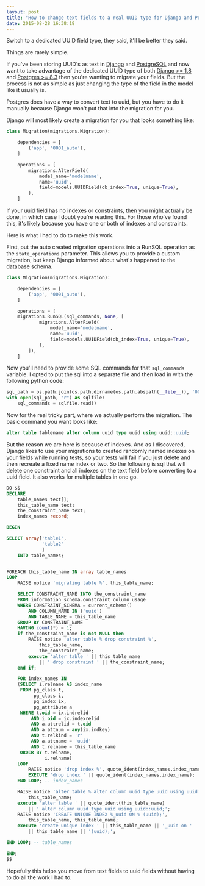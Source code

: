 ```yaml
---
layout: post
title: "How to change text fields to a real UUID type for Django and PostgreSQL"
date: 2015-08-28 16:38:18
---
```

Switch to a dedicated UUID field type, they said, it'll be better they said.

Things are rarely simple.

If you've been storing UUID's as text in [Django](https://www.djangoproject.com) and [PostgreSQL](http://www.postgresql.org) and now want to take advantage of the dedicated UUID type of both [Django >= 1.8](https://docs.djangoproject.com/en/1.8/ref/models/fields/#uuidfield) and [Postgres >= 8.3](http://www.postgresql.org/docs/8.3/static/datatype-uuid.html) then you're wanting to migrate your fields. But the process is not as simple as just changing the type of the field in the model like it usually is.

Postgres does have a way to convert text to uuid, but you have to do it manually because Django won't put that into the migration for you.

Django will most likely create a migration for you that looks something like:

```python
class Migration(migrations.Migration):

    dependencies = [
        ('app', '0001_auto'),
    ]

    operations = [
        migrations.AlterField(
            model_name='modelname',
            name='uuid',
            field=models.UUIDField(db_index=True, unique=True),
        ),
    ]
```

If your uuid field has no indexes or constraints, then you might actually be done, in which case I doubt you're reading this. For those who've found this, it's likely because you have one or both of indexes and constraints.

Here is what I had to do to make this work.

First, put the auto created migration operations into a RunSQL operation as the `state_operations` parameter. This allows you to provide a custom migration, but keep Django informed about what's happened to the database schema.

```python
class Migration(migrations.Migration):

    dependencies = [
        ('app', '0001_auto'),
    ]

    operations = [
    migrations.RunSQL(sql_commands, None, [
            migrations.AlterField(
                model_name='modelname',
                name='uuid',
                field=models.UUIDField(db_index=True, unique=True),
            ),
        ]),
    ]
```

Now you'll need to provide some SQL commands for that `sql_commands` variable. I opted to put the sql into a separate file and then load in with the following python code:

```python
sql_path = os.path.join(os.path.dirname(os.path.abspath(__file__)), '0001.sql')
with open(sql_path, "r") as sqlfile:
    sql_commands = sqlfile.read()
```

Now for the real tricky part, where we actually perform the migration. The basic command you want looks like:

```sql
alter table tablename alter column uuid type uuid using uuid::uuid;
```

But the reason we are here is because of indexes. And as I discovered, Django likes to use your migrations to created randomly named indexes on your fields while running tests, so your tests will fail if you just delete and then recreate a fixed name index or two. So the following is sql that will delete one constraint and all indexes on the text field before converting to a uuid field. It also works for multiple tables in one go.

```sql
DO $$
DECLARE
    table_names text[];
    this_table_name text;
    the_constraint_name text;
    index_names record;

BEGIN

SELECT array['table1',
             'table2'
             ]
    INTO table_names;


FOREACH this_table_name IN array table_names
LOOP
    RAISE notice 'migrating table %', this_table_name;

    SELECT CONSTRAINT_NAME INTO the_constraint_name
    FROM information_schema.constraint_column_usage
    WHERE CONSTRAINT_SCHEMA = current_schema()
        AND COLUMN_NAME IN ('uuid')
        AND TABLE_NAME = this_table_name
    GROUP BY CONSTRAINT_NAME
    HAVING count(*) = 1;
    if the_constraint_name is not NULL then
        RAISE notice 'alter table % drop constraint %',
            this_table_name,
            the_constraint_name;
        execute 'alter table ' || this_table_name
            || ' drop constraint ' || the_constraint_name;
    end if;

    FOR index_names IN
    (SELECT i.relname AS index_name
     FROM pg_class t,
          pg_class i,
          pg_index ix,
          pg_attribute a
     WHERE t.oid = ix.indrelid
         AND i.oid = ix.indexrelid
         AND a.attrelid = t.oid
         AND a.attnum = any(ix.indkey)
         AND t.relkind = 'r'
         AND a.attname = 'uuid'
         AND t.relname = this_table_name
     ORDER BY t.relname,
              i.relname)
    LOOP
        RAISE notice 'drop index %', quote_ident(index_names.index_name);
        EXECUTE 'drop index ' || quote_ident(index_names.index_name);
    END LOOP; -- index_names

    RAISE notice 'alter table % alter column uuid type uuid using uuid::uuid;',
        this_table_name;
    execute 'alter table ' || quote_ident(this_table_name)
        || ' alter column uuid type uuid using uuid::uuid;';
    RAISE notice 'CREATE UNIQUE INDEX %_uuid ON % (uuid);',
        this_table_name, this_table_name;
    execute 'create unique index ' || this_table_name || '_uuid on '
        || this_table_name || '(uuid);';

END LOOP; -- table_names

END;
$$
```

Hopefully this helps you move from text fields to uuid fields without having to do all the work I had to.
